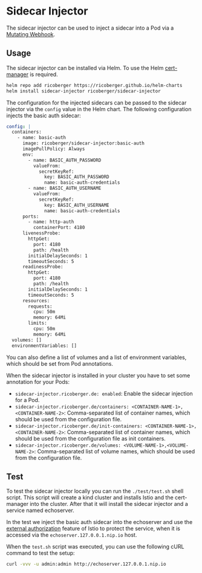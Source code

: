 # Sidecar Injector

The sidecar injector can be used to inject a sidecar into a Pod via a [Mutating Webhook](https://kubernetes.io/docs/reference/access-authn-authz/extensible-admission-controllers/).

## Usage

The sidecar injector can be installed via Helm. To use the Helm [cert-manager](https://cert-manager.io) is required.

```sh
helm repo add ricoberger https://ricoberger.github.io/helm-charts
helm install sidecar-injector ricoberger/sidecar-injector
```

The configuration for the injected sidecars can be passed to the sidecar injector via the `config` value in the Helm chart. The following configuration injects the basic auth sidecar:

```yaml
config: |
  containers:
    - name: basic-auth
      image: ricoberger/sidecar-injector:basic-auth
      imagePullPolicy: Always
      env:
        - name: BASIC_AUTH_PASSWORD
          valueFrom:
            secretKeyRef:
              key: BASIC_AUTH_PASSWORD
              name: basic-auth-credentials
        - name: BASIC_AUTH_USERNAME
          valueFrom:
            secretKeyRef:
              key: BASIC_AUTH_USERNAME
              name: basic-auth-credentials
      ports:
        - name: http-auth
          containerPort: 4180
      livenessProbe:
        httpGet:
          port: 4180
          path: /health
        initialDelaySeconds: 1
        timeoutSeconds: 5
      readinessProbe:
        httpGet:
          port: 4180
          path: /health
        initialDelaySeconds: 1
        timeoutSeconds: 5
      resources:
        requests:
          cpu: 50m
          memory: 64Mi
        limits:
          cpu: 50m
          memory: 64Mi
  volumes: []
  environmentVariables: []
```

You can also define a list of volumes and a list of environment variables, which should be set from Pod annotations.

When the sidecar injector is installed in your cluster you have to set some annotation for your Pods:

- `sidecar-injector.ricoberger.de: enabled`: Enable the sidecar injection for a Pod.
- `sidecar-injector.ricoberger.de/containers: <CONTAINER-NAME-1>,<CONTAINER-NAME-2>`: Comma-separated list of container names, which should be used from the configuration file.
- `sidecar-injector.ricoberger.de/init-containers: <CONTAINER-NAME-1>,<CONTAINER-NAME-2>`: Comma-separated list of container names, which should be used from the configuration file as init containers.
- `sidecar-injector.ricoberger.de/volumes: <VOLUME-NAME-1>,<VOLUME-NAME-2>`: Comma-separated list of volume names, which should be used from the configuration file.

## Test

To test the sidecar injector locally you can run the `./test/test.sh` shell script. This script will create a kind cluster and installs Istio and the cert-manager into the cluster. After that it will install the sidecar injector and a service named echoserver.

In the test we inject the basic auth sidecar into the echoserver and use the [external authorization](https://istio.io/latest/docs/tasks/security/authorization/authz-custom/) feature of Istio to protect the service, when it is accessed via the `echoserver.127.0.0.1.nip.io` host.

When the `test.sh` script was executed, you can use the following cURL command to test the setup:

```sh
curl -vvv -u admin:admin http://echoserver.127.0.0.1.nip.io
```
